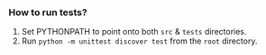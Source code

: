 ### How to run tests?

1. Set PYTHONPATH to point onto both `src` & `tests` directories.
2. Run `python -m unittest discover test` from the `root` directory.
